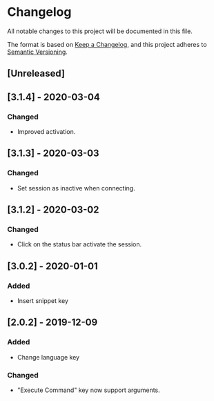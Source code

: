 # Changelog

All notable changes to this project will be documented in this file.

The format is based on [Keep a Changelog](https://keepachangelog.com/en/1.0.0/),
and this project adheres to [Semantic Versioning](https://semver.org/spec/v2.0.0.html).

## [Unreleased]

## [3.1.4] - 2020-03-04

### Changed

- Improved activation.

## [3.1.3] - 2020-03-03

### Changed

- Set session as inactive when connecting.

## [3.1.2] - 2020-03-02

### Changed

- Click on the status bar activate the session.

## [3.0.2] - 2020-01-01

### Added

- Insert snippet key

## [2.0.2] - 2019-12-09

### Added

- Change language key

### Changed

- "Execute Command" key now support arguments.
